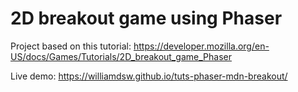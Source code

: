 # 2D breakout game using Phaser

Project based on this tutorial: https://developer.mozilla.org/en-US/docs/Games/Tutorials/2D_breakout_game_Phaser

Live demo: https://williamdsw.github.io/tuts-phaser-mdn-breakout/
